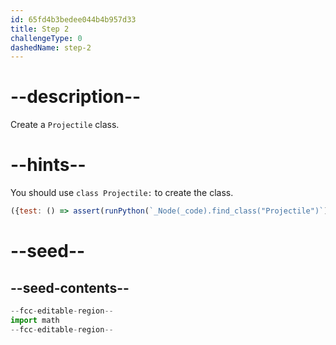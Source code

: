 ```yaml
---
id: 65fd4b3bedee044b4b957d33
title: Step 2
challengeType: 0
dashedName: step-2
---
```


# --description--

Create a `Projectile` class.

# --hints--

You should use `class Projectile:` to create the class.

```js
({test: () => assert(runPython(`_Node(_code).find_class("Projectile")`))})

```

# --seed--

## --seed-contents--

```py
--fcc-editable-region--
import math
--fcc-editable-region--
```
